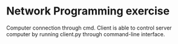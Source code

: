 # Network Programming exercise
Computer connection through cmd. Client is able to control server computer by running client.py through command-line interface.
